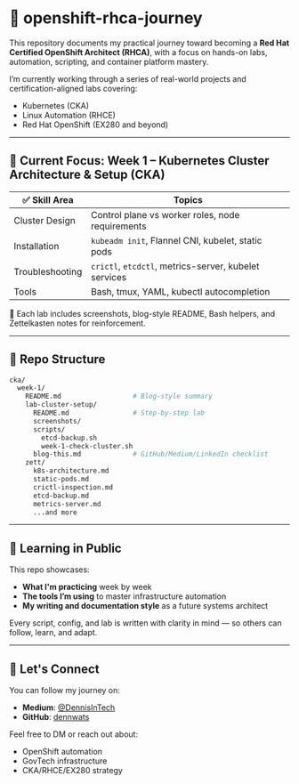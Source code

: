 
# 🚀 openshift-rhca-journey

This repository documents my practical journey toward becoming a **Red Hat Certified OpenShift Architect (RHCA)**, with a focus on hands-on labs, automation, scripting, and container platform mastery.

I’m currently working through a series of real-world projects and certification-aligned labs covering:

- Kubernetes (CKA)
- Linux Automation (RHCE)
- Red Hat OpenShift (EX280 and beyond)

---

## 📂 Current Focus: Week 1 – Kubernetes Cluster Architecture & Setup (CKA)

| ✅ Skill Area | Topics |
|--------------|--------|
| Cluster Design | Control plane vs worker roles, node requirements |
| Installation | `kubeadm init`, Flannel CNI, kubelet, static pods |
| Troubleshooting | `crictl`, `etcdctl`, metrics-server, kubelet services |
| Tools | Bash, tmux, YAML, kubectl autocompletion |

📸 Each lab includes screenshots, blog-style README, Bash helpers, and Zettelkasten notes for reinforcement.

---

## 📁 Repo Structure

```bash
cka/
  week-1/
    README.md                  # Blog-style summary
    lab-cluster-setup/
      README.md                # Step-by-step lab
      screenshots/
      scripts/
        etcd-backup.sh
        week-1-check-cluster.sh
      blog-this.md             # GitHub/Medium/LinkedIn checklist
    zett/
      k8s-architecture.md
      static-pods.md
      crictl-inspection.md
      etcd-backup.md
      metrics-server.md
      ...and more
```

---

## 🧠 Learning in Public

This repo showcases:
- **What I'm practicing** week by week
- **The tools I’m using** to master infrastructure automation
- **My writing and documentation style** as a future systems architect

Every script, config, and lab is written with clarity in mind — so others can follow, learn, and adapt.

---

## 💬 Let's Connect

You can follow my journey on:
- **Medium**: [@DennisInTech](https://medium.com/@DennisInTech)
- **GitHub**: [dennwats](https://github.com/dennwats)

Feel free to DM or reach out about:
- OpenShift automation
- GovTech infrastructure
- CKA/RHCE/EX280 strategy

